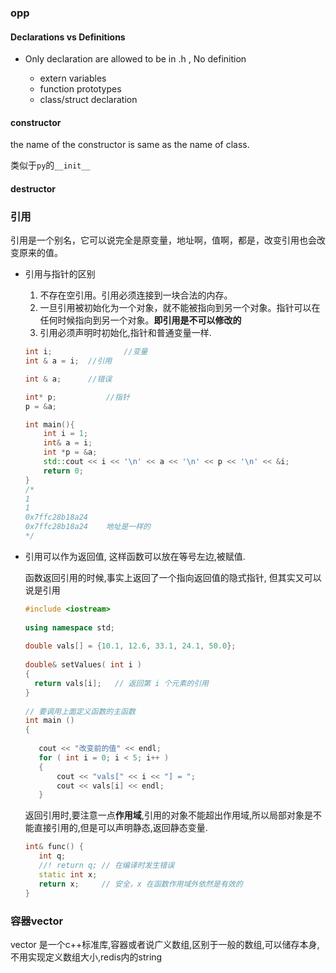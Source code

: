 ### opp

#### 	Declarations vs Definitions

- Only declaration are allowed to be in .h  , No definition

  - extern  variables
  - function prototypes
  - class/struct declaration

 #### constructor

the name of the constructor is same as the name of class.	

类似于`py`的`__init__`  

#### destructor

  

### 引用

引用是一个别名，它可以说完全是原变量，地址啊，值啊，都是，改变引用也会改变原来的值。

- 引用与指针的区别

  1. 不存在空引用。引用必须连接到一块合法的内存。
  2. 一旦引用被初始化为一个对象，就不能被指向到另一个对象。指针可以在任何时候指向到另一个对象。**即引用是不可以修改的**
  3. 引用必须声明时初始化,指针和普通变量一样.

  ```c++
  int i;				//变量
  int & a = i; 	//引用
  
  int & a;		//错误
  
  int* p;			//指针
  p = &a; 		
  
  int main(){
      int i = 1;
      int& a = i;
      int *p = &a;
      std::cout << i << '\n' << a << '\n' << p << '\n' << &i;
      return 0;
  }
  /*
  1
  1
  0x7ffc28b18a24
  0x7ffc28b18a24	地址是一样的
  */
  ```

- 引用可以作为返回值, 这样函数可以放在等号左边,被赋值.

  函数返回引用的时候,事实上返回了一个指向返回值的隐式指针, 但其实又可以说是引用

  ```c++
  #include <iostream>
   
  using namespace std;
   
  double vals[] = {10.1, 12.6, 33.1, 24.1, 50.0};
   
  double& setValues( int i )
  {
    return vals[i];   // 返回第 i 个元素的引用
  }
   
  // 要调用上面定义函数的主函数
  int main ()
  {
   
     cout << "改变前的值" << endl;
     for ( int i = 0; i < 5; i++ )
     {
         cout << "vals[" << i << "] = ";
         cout << vals[i] << endl;
     }
  ```

  返回引用时,要注意一点**作用域**,引用的对象不能超出作用域,所以局部对象是不能直接引用的,但是可以声明静态,返回静态变量.

  ```C++
  int& func() {
     int q;
     //! return q; // 在编译时发生错误
     static int x;
     return x;     // 安全，x 在函数作用域外依然是有效的
  }
  ```

### 容器vector

vector 是一个c++标准库,容器或者说广义数组,区别于一般的数组,可以储存本身,不用实现定义数组大小,redis内的string